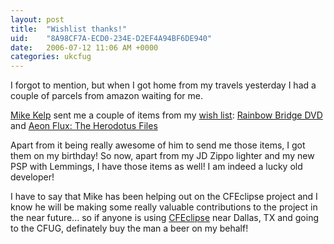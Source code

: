 ```yaml
---
layout: post
title:  "Wishlist thanks!"
uid:	"8A98CF7A-ECD0-234E-D2EF4A94BF6DE940"
date:   2006-07-12 11:06 AM +0000
categories: ukcfug
---
```

I forgot to mention, but when I got home from my travels yesterday I had a couple of parcels from amazon waiting for me.

<a href="http://edomgroup.com/blog/">Mike Kelp</a> sent me a couple of items from my <a href="http://www.amazon.co.uk/gp/registry/622WQR01XXWO">wish list</a>: 
<a href="http://www.amazon.co.uk/gp/product/B00004VVQT/026-3281418-5982001?v=glance&n=283926">Rainbow Bridge DVD</a> and <a href="http://www.amazon.co.uk/gp/product/1416516972/026-3281418-5982001?v=glance&n=266239">Aeon Flux: The Herodotus Files</a>

Apart from it being really awesome of him to send me those items, I got them on my birthday! So now, apart from my JD Zippo lighter and my new PSP with Lemmings, I have those items as well! I am indeed a lucky old developer!

I have to say that Mike has been helping out on the CFEclipse project and I know he will be making some really valuable contributions to the project in the near future... so if anyone is using <a href="http://www.cfeclipse.org">CFEclipse</a> near Dallas, TX and going to the CFUG, definately buy the man a beer on my behalf!